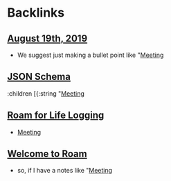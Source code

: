 
# Backlinks
## [August 19th, 2019](<August 19th, 2019.md>)
- We suggest just making a bullet point like "[Meeting](<Meeting.md>)

## [JSON Schema](<JSON Schema.md>)
:children     [{:string   "[Meeting](<Meeting.md>)

## [Roam for Life Logging](<Roam for Life Logging.md>)
- [Meeting](<Meeting.md>)

## [Welcome to Roam](<Welcome to Roam.md>)
- so, if I have a notes like "[Meeting](<Meeting.md>)


